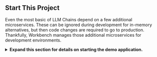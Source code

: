 ## Start This Project

Even the most basic of LLM Chains depend on a few additional microservices. These can be ignored during development for in-memory alternatives, but then code changes are required to go to production. Thankfully, Workbench manages those additional microservices for development environments.

<details>
<summary>
<b>Expand this section for details on starting the demo application.</b>
</summary>

> **HINT:** For each application, the debug output can be monitored in the UI by clicking the Output link in the lower left corner, selecting the dropdown menu, and choosing the application of interest (or *Compose* for applications started via compose). 

Since you can either pull NIMs and run them locally, or utilize the endpoints from build.nvidia.com, you can run this project with *or* without GPUs. 

1. The applications bundled in this workspace can be controlled by navigating to two tabs:

    - **Environment** > **Compose**
    - **Environment** > **Applications**

1. First, navigate to the **Environment** > **Compose** tab. If you're not working in an environment with GPUs, you can just click **Start** to run the project using a lightweight deployment. This default configuration will run the following containers:

    - *Milvus Vector DB*: An unstructured knowledge base 

    - *Redis*: Used to store conversation histories

1. If you have access to GPU resources and want to run any NIMs locally, use the dropdown menu under *Compose* and select which set of NIMs you want to run locally. Note that you *must* have at least 1 available GPU per NIM you plan to run locally. Below is an outline of the available configurations:

    - Local LLM (min 1 GPU required)
        - The first time the LLM NIM is started, it will take some time to download the image and the optimized models.
            - During a long start, to confirm the LLM NIM is starting, the progress can be observed by viewing the logs by using the *Output* pane on the bottom left of the UI.

            - If the logs indicate an authentication error, that means the provided *NGC_API_KEY* does not have access to the NIMs. Please verify it was generated correctly and in an NGC organization that has NVIDIA AI Enterprise support or trial.

            - If the logs appear to be stuck on `..........: Pull complete`. `..........: Verifying complete`, or `..........: Download complete`; this is all normal output from Docker that the various layers of the container image have been downloaded.

            - Any other failures here need to be addressed.
    - Local LLM + Embedding (min 2 GPUs required)

    - Local LLM + Embedding + Reranking (min 3 GPUs required)
        

    > **NOTE:**  Each profile will also run *Milvus Vector DB* and *Redis*

1. Once the compose services have been started, navigate to the **Environment** > **Applications** tab. Now, the *Chain Server* can safely be started. This contains the custom LangChain code for performing our reasoning chain. By default, it will use the local Milvus and Redis, but use *ai.nvidia.com* for LLM, Embedding, and Reranking model inferencing.

1. Once the *Chain Server*  is up, the *Chat Frontend* can be started. Starting the interface will automatically open it in a browser window. If you are running any local NIMs, you can edit the config to connect to them via the *Chat Frontend*

  ![NIM Anywhere Frontend](_static/na_frontend.png)

</details>
